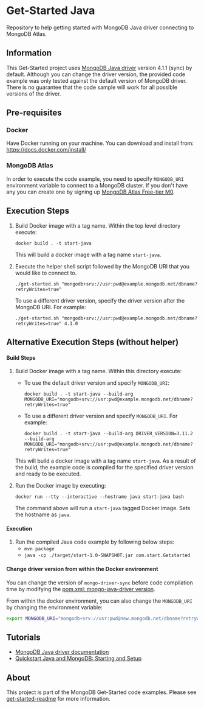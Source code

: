 # Get-Started Java

Repository to help getting started with MongoDB Java driver connecting to MongoDB Atlas.

## Information

This Get-Started project uses [MongoDB Java driver](https://mongodb.github.io/mongo-java-driver/) version 4.1.1 (sync) by default. Although you can change the driver version, the provided code example was only tested against the default version of MongoDB driver. There is no guarantee that the code sample will work for all possible versions of the driver.

## Pre-requisites 

### Docker 

Have Docker running on your machine. You can download and install from: https://docs.docker.com/install/

### MongoDB Atlas

In order to execute the code example, you need to specify `MONGODB_URI` environment variable to connect to a MongoDB cluster. If you don't have any you can create one by signing up [MongoDB Atlas Free-tier M0](https://docs.atlas.mongodb.com/getting-started/). 

##  Execution Steps 

1. Build Docker image with a tag name. Within the top level directory execute: 
   ```
   docker build . -t start-java
   ```
   This will build a docker image with a tag name `start-java`. 

2. Execute the helper shell script followed by the MongoDB URI that you would like to connect to. 
      ```
      ./get-started.sh "mongodb+srv://usr:pwd@example.mongodb.net/dbname?retryWrites=true"
      ```

   To use a different driver version, specify the driver version after the MongoDB URI. For example:
      ```
      ./get-started.sh "mongodb+srv://usr:pwd@example.mongodb.net/dbname?retryWrites=true" 4.1.0
      ```

## Alternative Execution Steps (without helper)

#### Build Steps 

1. Build Docker image with a tag name. Within this directory execute: 
   * To use the default driver version and specify `MONGODB_URI`:
      ```
      docker build . -t start-java --build-arg MONGODB_URI="mongodb+srv://usr:pwd@example.mongodb.net/dbname?retryWrites=true"
      ```
   * To use a different driver version and specify `MONGODB_URI`. For example:
      ```
      docker build . -t start-java --build-arg DRIVER_VERSION=3.11.2 --build-arg MONGODB_URI="mongodb+srv://usr:pwd@example.mongodb.net/dbname?retryWrites=true"
      ```
   This will build a docker image with a tag name `start-java`. 
   As a result of the build, the example code is compiled for the specified driver version and ready to be executed.

2. Run the Docker image by executing:
   ```
   docker run --tty --interactive --hostname java start-java bash
   ```

   The command above will run a `start-java` tagged Docker image. Sets the hostname as `java`. 

#### Execution

1. Run the compiled Java code example by following below steps:
    * `mvn package`
    * `java -cp ./target/start-1.0-SNAPSHOT.jar com.start.Getstarted`

#### Change driver version from within the Docker environment

You can change the version of `mongo-driver-sync` before code compilation time by modifying the [pom.xml: mongo-java-driver version](java/pom.xml#L11). 

From within the docker environment, you can also change the `MONGODB_URI` by changing the environment variable: 

```sh
export MONGODB_URI="mongodb+srv://usr:pwd@new.mongodb.net/dbname?retryWrites=true"
```

## Tutorials

* [MongoDB Java driver documentation](https://docs.mongodb.com/drivers/java/)
* [Quickstart Java and MongoDB: Starting and Setup](https://www.mongodb.com/blog/post/quick-start-java-and-mongodb--starting-and-setup)

## About 

This project is part of the MongoDB Get-Started code examples. Please see [get-started-readme](https://github.com/mongodb-developer/get-started-readme) for more information. 

